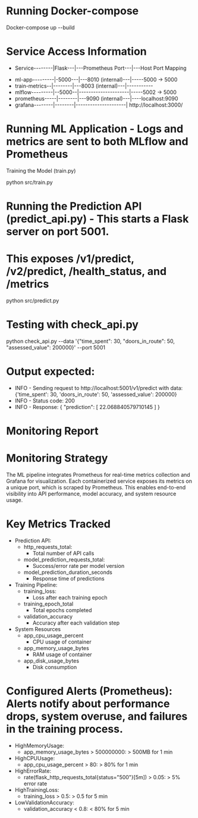 # Running Docker-compose
Docker-compose up --build

# Service Access Information
- Service--------|Flask---|---Prometheus Port---|---Host Port Mapping
+ ml-app---------|-5000---|---8010 (internal)---|-----5000 -> 5000
+ train-metrics--|--------|---8003 (internal)---|-----------
+ mlflow---------|--5000--|---------------------|-----5002 -> 5000
+ prometheus-----|--------|---9090 (internal)---|----localhost:9090
+ grafana--------|--------|---------------------| http://localhost:3000/

# Running ML Application - Logs and metrics are sent to both MLflow and Prometheus
Training the Model (train.py)

python src/train.py

# Running the Prediction API (predict_api.py) - This starts a Flask server on port 5001. 
# This exposes /v1/predict, /v2/predict, /health_status, and /metrics
python src/predict.py

# Testing with check_api.py
python check_api.py --data '{"time_spent": 30, "doors_in_route": 50, "assessed_value": 200000}' --port 5001
# Output expected:
- INFO - Sending request to http://localhost:5001/v1/predict with data: {'time_spent': 30, 'doors_in_route': 50, 'assessed_value': 200000}
- INFO - Status code: 200
- INFO - Response:
{
  "prediction": [
    22.068840579710145
  ]
}

# Monitoring Report
# Monitoring Strategy
The ML pipeline integrates Prometheus for real-time metrics collection and Grafana for visualization. Each containerized service exposes its metrics on a unique port, which is scraped by Prometheus. This enables end-to-end visibility into API performance, model accuracy, and system resource usage.

# Key Metrics Tracked
- Prediction API:
    + http_requests_total: 
        * Total number of API calls
    + model_prediction_requests_total: 
        * Success/error rate per model version
    + model_prediction_duration_seconds
        * Response time of predictions
- Training Pipeline:
    + training_loss: 
        * Loss after each training epoch
    + training_epoch_total
        * Total epochs completed
    + validation_accuracy
        * Accuracy after each validation step
- System Resources
    + app_cpu_usage_percent
        * CPU usage of container
    + app_memory_usage_bytes
        * RAM usage of container
    + app_disk_usage_bytes
        * Disk consumption

# Configured Alerts (Prometheus): Alerts notify about performance drops, system overuse, and failures in the training process.

- HighMemoryUsage:
    + app_memory_usage_bytes > 500000000: > 500MB for 1 min
- HighCPUUsage:
    + app_cpu_usage_percent > 80: > 80% for 1 min
- HighErrorRate:
    + rate(flask_http_requests_total{status="500"}[5m]) > 0.05: > 5% error rate
- HighTrainingLoss:
    + training_loss > 0.5: > 0.5 for 5 min
- LowValidationAccuracy:
    + validation_accuracy < 0.8: < 80% for 5 min

